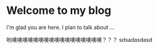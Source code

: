 # Welcome to my blog

I'm glad you are here. I plan to talk about ...

哟噢噢噢噢噢噢噢噢噢噢噢噢噢噢噢噢噢？？？
sdsadasdasd
